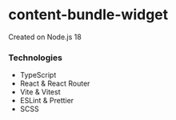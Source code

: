 # content-bundle-widget

Created on Node.js 18

### Technologies

- TypeScript
- React & React Router
- Vite & Vitest
- ESLint & Prettier
- SCSS
